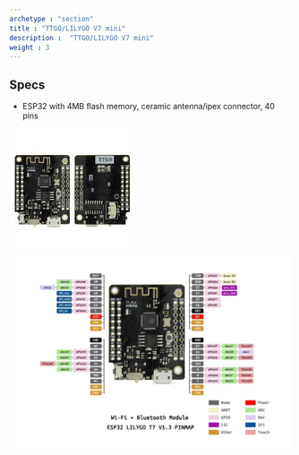```yaml
---
archetype : "section"
title : "TTGO/LILYGO V7 mini"
description :  "TTGO/LILYGO V7 mini"
weight : 3
---
```



## Specs
* ESP32 with 4MB flash memory, ceramic antenna/ipex connector, 40 pins


![image](ttgo.jpeg?width=400px)
![image](pinout.png?width=400px)



